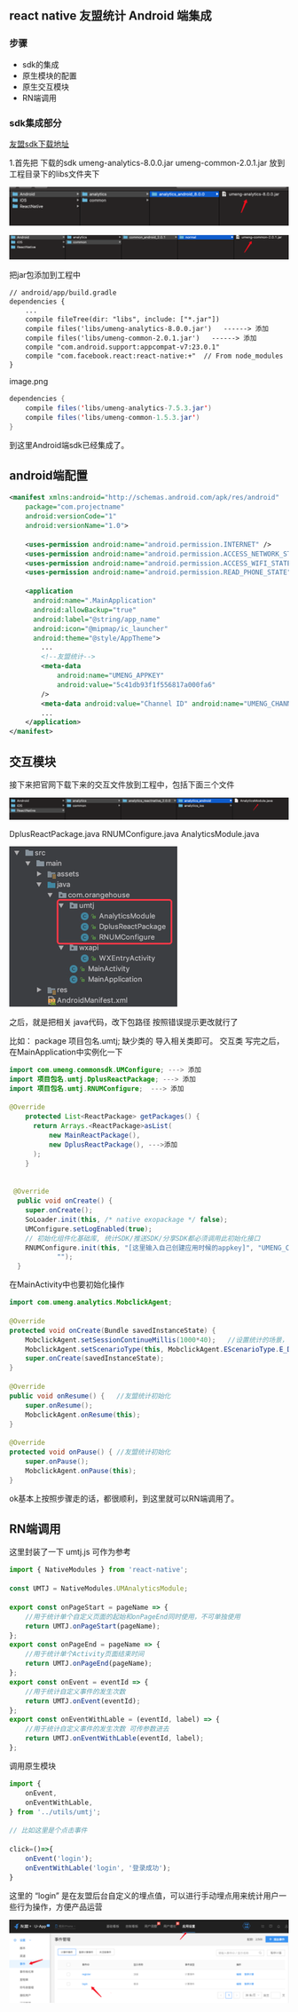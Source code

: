 ## react native 友盟统计 Android 端集成

### 步骤

- sdk的集成
- 原生模块的配置
- 原生交互模块
- RN端调用

### sdk集成部分

[友盟sdk下载地址](https://developer.umeng.com/sdk/reactnative)

 1.首先把 下载的sdk
 umeng-analytics-8.0.0.jar
 umeng-common-2.0.1.jar
 放到工程目录下的libs文件夹下

![um1](../src/image/um1.png)

![um2](../src/image/um2.png)

把jar包添加到工程中

```
// android/app/build.gradle
dependencies {
    ...
    compile fileTree(dir: "libs", include: ["*.jar"])
    compile files('libs/umeng-analytics-8.0.0.jar')   ------> 添加
    compile files('libs/umeng-common-2.0.1.jar')   ------> 添加
    compile "com.android.support:appcompat-v7:23.0.1"
    compile "com.facebook.react:react-native:+"  // From node_modules
}
```



image.png

```java
dependencies {
    compile files('libs/umeng-analytics-7.5.3.jar')
    compile files('libs/umeng-common-1.5.3.jar')
}
```

到这里Android端sdk已经集成了。

## android端配置

```xml
<manifest xmlns:android="http://schemas.android.com/apk/res/android"
    package="com.projectname"
    android:versionCode="1"
    android:versionName="1.0">

    <uses-permission android:name="android.permission.INTERNET" />
    <uses-permission android:name="android.permission.ACCESS_NETWORK_STATE" />
    <uses-permission android:name="android.permission.ACCESS_WIFI_STATE" />
    <uses-permission android:name="android.permission.READ_PHONE_STATE" />

    <application
      android:name=".MainApplication"
      android:allowBackup="true"
      android:label="@string/app_name"
      android:icon="@mipmap/ic_launcher"
      android:theme="@style/AppTheme">
      	...
        <!--友盟统计-->
        <meta-data
            android:name="UMENG_APPKEY"
            android:value="5c41db93f1f556817a000fa6" 
        />
        <meta-data android:value="Channel ID" android:name="UMENG_CHANNEL"/>
        ...
    </application>
</manifest>
```

## 交互模块

接下来把官网下载下来的交互文件放到工程中，包括下面三个文件

![um3](../src/image/um3.png)

 DplusReactPackage.java
 RNUMConfigure.java
 AnalyticsModule.java

<img src="../src/image/um4.png" style="zoom:50%" />

之后，就是把相关 java代码，改下包路径 按照错误提示更改就行了

比如： package  项目包名.umtj;
 缺少类的 导入相关类即可。
 交互类 写完之后，在MainApplication中实例化一下

```java
import com.umeng.commonsdk.UMConfigure; ---> 添加
import 项目包名.umtj.DplusReactPackage; ---> 添加
import 项目包名.umtj.RNUMConfigure;  ---> 添加

@Override
    protected List<ReactPackage> getPackages() {
      return Arrays.<ReactPackage>asList(
          new MainReactPackage(),
          new DplusReactPackage(), --->添加
      );
    }


 @Override
  public void onCreate() {
    super.onCreate();
    SoLoader.init(this, /* native exopackage */ false);
    UMConfigure.setLogEnabled(true);
    // 初始化组件化基础库, 统计SDK/推送SDK/分享SDK都必须调用此初始化接口
    RNUMConfigure.init(this, "[这里输入自己创建应用时候的appkey]", "UMENG_CHANNEL", UMConfigure.DEVICE_TYPE_PHONE,
            "");
  }
```

在MainActivity中也要初始化操作

```java
import com.umeng.analytics.MobclickAgent;

@Override
protected void onCreate(Bundle savedInstanceState) {
    MobclickAgent.setSessionContinueMillis(1000*40);   //设置统计的场景，以及发送间隔：
    MobclickAgent.setScenarioType(this, MobclickAgent.EScenarioType.E_DUM_NORMAL);
    super.onCreate(savedInstanceState);
}

@Override
public void onResume() {   //友盟统计初始化
    super.onResume();
    MobclickAgent.onResume(this);
}

@Override
protected void onPause() { //友盟统计初始化
    super.onPause();
    MobclickAgent.onPause(this);
}
```

ok基本上按照步骤走的话，都很顺利，到这里就可以RN端调用了。

## RN端调用

这里封装了一下 umtj.js 可作为参考

```javascript
import { NativeModules } from 'react-native';

const UMTJ = NativeModules.UMAnalyticsModule;

export const onPageStart = pageName => {
    //用于统计单个自定义页面的起始和onPageEnd同时使用，不可单独使用
    return UMTJ.onPageStart(pageName);
};
export const onPageEnd = pageName => {
    //用于统计单个Activity页面结束时间
    return UMTJ.onPageEnd(pageName);
};
export const onEvent = eventId => {
    //用于统计自定义事件的发生次数
    return UMTJ.onEvent(eventId);
};
export const onEventWithLable = (eventId, label) => {
    //用于统计自定义事件的发生次数 可传参数进去
    return UMTJ.onEventWithLable(eventId, label);
};
```

调用原生模块

```javascript
import {
    onEvent,
    onEventWithLable,
} from '../utils/umtj';

// 比如这里是个点击事件

click=()=>{
    onEvent('login');
    onEventWithLable('login', '登录成功');
}
```

这里的 “login” 是在友盟后台自定义的埋点值，可以进行手动埋点用来统计用户一些行为操作，方便产品运营

![um5](../src/image/um5.png)